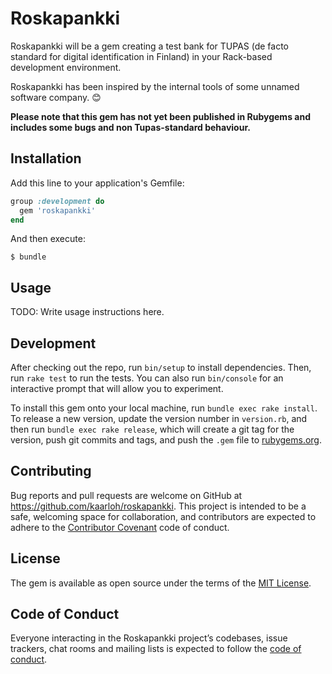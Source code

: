 # Roskapankki

Roskapankki will be a gem creating a test bank for TUPAS (de facto standard for digital identification in Finland) in your Rack-based development environment.

Roskapankki has been inspired by the internal tools of some unnamed software company. 😊

**Please note that this gem has not yet been published in Rubygems and includes some bugs and non Tupas-standard behaviour.**

## Installation

Add this line to your application's Gemfile:

```ruby
group :development do
  gem 'roskapankki'
end
```

And then execute:

    $ bundle

## Usage

TODO: Write usage instructions here.

## Development

After checking out the repo, run `bin/setup` to install dependencies. Then, run `rake test` to run the tests. You can also run `bin/console` for an interactive prompt that will allow you to experiment.

To install this gem onto your local machine, run `bundle exec rake install`. To release a new version, update the version number in `version.rb`, and then run `bundle exec rake release`, which will create a git tag for the version, push git commits and tags, and push the `.gem` file to [rubygems.org](https://rubygems.org).

## Contributing

Bug reports and pull requests are welcome on GitHub at https://github.com/kaarloh/roskapankki. This project is intended to be a safe, welcoming space for collaboration, and contributors are expected to adhere to the [Contributor Covenant](http://contributor-covenant.org) code of conduct.

## License

The gem is available as open source under the terms of the [MIT License](https://opensource.org/licenses/MIT).

## Code of Conduct

Everyone interacting in the Roskapankki project’s codebases, issue trackers, chat rooms and mailing lists is expected to follow the [code of conduct](https://github.com/kaarloh/roskapankki/blob/master/CODE_OF_CONDUCT.md).
